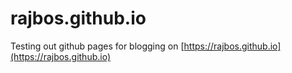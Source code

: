 # rajbos.github.io

Testing out github pages for blogging on [https://rajbos.github.io](https://rajbos.github.io)
